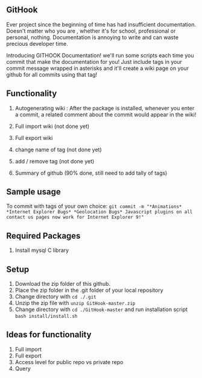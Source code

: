 ## GitHook

Ever project since the beginning of time has had insufficient documentation. Doesn't matter who you are , whether it's for school, professional or personal, nothing. Documentation is annoying to write and can waste precious developer time. 

Introducing GITHOOK Documentation!  we'll run some scripts each time you commit that make the documentation for you!  Just include tags in your commit message wrapped in asterisks and it'll create a wiki page on your github for all commits using that tag!

## Functionality
1. Autogenerating wiki : After the package is installed, whenever you enter a commit, a related comment about the commit would appear in the wiki!

2. Full import wiki (not done yet)

3. Full export wiki 

4. change name of tag (not done yet)

5. add / remove tag (not done yet)

6. Summary of github (90% done, still need to add tally of tags)

## Sample usage

To commit with tags of your own choice:
`git commit -m "*Animations* *Internet Explorer Bugs* *Geolocation Bugs* Javascript plugins on all contact us pages now work for Internet Explorer 9!"`

## Required Packages
1. Install mysql C library

## Setup

1. Download the zip folder of this github.
2. Place the zip folder in the .git folder of your local repository
3. Change directory with `cd ./.git`
4. Unzip the zip file with `unzip GitHook-master.zip`
5. Change directory with `cd ./GitHook-master` and run installation script `bash install/install.sh`

## Ideas for functionality

1. Full import 
2. Full export
3. Access level for public repo vs private repo
4. Query 
